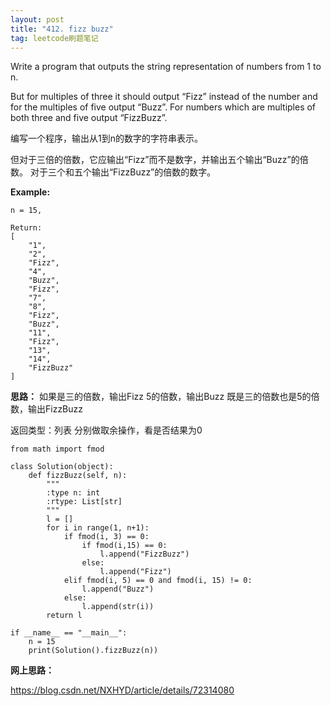 ```yaml
---
layout: post
title: "412. fizz buzz"
tag: leetcode刷题笔记
---
```

Write a program that outputs the string representation of numbers from 1 to n.

But for multiples of three it should output “Fizz” instead of the number and for the multiples of five output “Buzz”. For numbers which are multiples of both three and five output “FizzBuzz”.

编写一个程序，输出从1到n的数字的字符串表示。

但对于三倍的倍数，它应输出“Fizz”而不是数字，并输出五个输出“Buzz”的倍数。 对于三个和五个输出“FizzBuzz”的倍数的数字。

**Example:**
~~~
n = 15,

Return:
[
    "1",
    "2",
    "Fizz",
    "4",
    "Buzz",
    "Fizz",
    "7",
    "8",
    "Fizz",
    "Buzz",
    "11",
    "Fizz",
    "13",
    "14",
    "FizzBuzz"
]
~~~

**思路：**
如果是三的倍数，输出Fizz
5的倍数，输出Buzz
既是三的倍数也是5的倍数，输出FizzBuzz

返回类型：列表
分别做取余操作，看是否结果为0

~~~
from math import fmod

class Solution(object):
    def fizzBuzz(self, n):
        """
        :type n: int
        :rtype: List[str]
        """
        l = []
        for i in range(1, n+1):
            if fmod(i, 3) == 0:
                if fmod(i,15) == 0:
                    l.append("FizzBuzz")
                else:
                    l.append("Fizz")
            elif fmod(i, 5) == 0 and fmod(i, 15) != 0:
                l.append("Buzz")
            else:
                l.append(str(i))
        return l

if __name__ == "__main__":
    n = 15
    print(Solution().fizzBuzz(n))
~~~

**网上思路：**

<https://blog.csdn.net/NXHYD/article/details/72314080>
